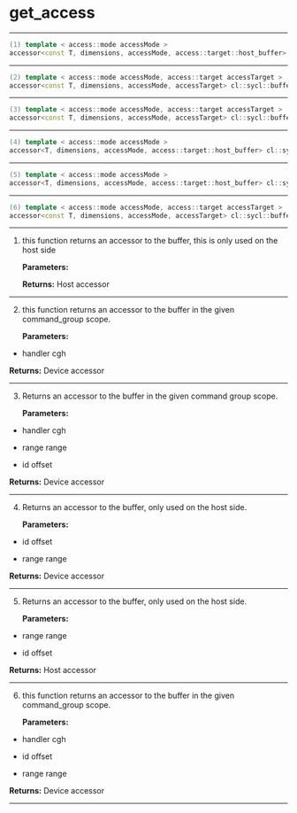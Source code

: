 # get_access

---

```cpp
(1) template < access::mode accessMode >
accessor<const T, dimensions, accessMode, access::target::host_buffer> cl::sycl::buffer< const T, dimensions, AllocatorT >::get_access()
```

---

```cpp
(2) template < access::mode accessMode, access::target accessTarget >
accessor<const T, dimensions, accessMode, accessTarget> cl::sycl::buffer< const T, dimensions, AllocatorT >::get_access(handler &cgh)
```

---

```cpp
(3) template < access::mode accessMode, access::target accessTarget >
accessor<const T, dimensions, accessMode, accessTarget> cl::sycl::buffer< const T, dimensions, AllocatorT >::get_access(handler &cgh, range< dimensions > range, id< dimensions > offset={})
```

---

```cpp
(4) template < access::mode accessMode >
accessor<T, dimensions, accessMode, access::target::host_buffer> cl::sycl::buffer< const T, dimensions, AllocatorT >::get_access(id< dimensions > offset, range< dimensions > range)
```

---

```cpp
(5) template < access::mode accessMode >
accessor<T, dimensions, accessMode, access::target::host_buffer> cl::sycl::buffer< const T, dimensions, AllocatorT >::get_access(range< dimensions > range, id< dimensions > offset={})
```

---

```cpp
(6) template < access::mode accessMode, access::target accessTarget >
accessor<const T, dimensions, accessMode, accessTarget> cl::sycl::buffer< const T, dimensions, AllocatorT >::get_access(handler &cgh, id< dimensions > offset, range< dimensions > range)
```

---

1. this function returns an accessor to the buffer, this is only used on the host side 

   **Parameters:**

   **Returns:** Host accessor 

---

2. this function returns an accessor to the buffer in the given command_group scope. 

   **Parameters:**

  * handler cgh

   

   **Returns:** Device accessor 

---

3. Returns an accessor to the buffer in the given command group scope. 

   **Parameters:**

  * handler cgh

   

  * range range

   

  * id offset

   

   **Returns:** Device accessor 

---

4. Returns an accessor to the buffer, only used on the host side. 

   **Parameters:**

  * id offset

   

  * range range

   

   **Returns:** Device accessor 

---

5. Returns an accessor to the buffer, only used on the host side. 

   **Parameters:**

  * range range

   

  * id offset

   

   **Returns:** Host accessor 

---

6. this function returns an accessor to the buffer in the given command_group scope. 

   **Parameters:**

  * handler cgh

   

  * id offset

   

  * range range

   

   **Returns:** Device accessor 

---

